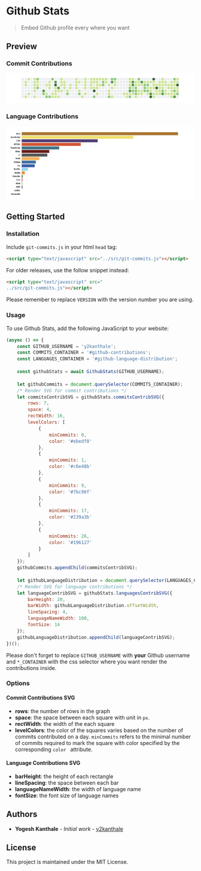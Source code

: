 # Github Stats
> Embed Github profile every where you want

## Preview

### Commit Contributions
![](commits.png)

### Language Contributions
![](languages.png)

## Getting Started
### Installation
Include `git-commits.js` in your html `head` tag:

```html
<script type="text/javascript" src="../src/git-commits.js"></script>
```

For older releases, use the follow snippet instead:
```html
<script type="text/javascript" src="
../src/git-commits.js"></script>
```
Please remember to replace `VERSION` with the version number you are using.

### Usage

To use Github Stats, add the following JavaScript to your website:

```javascript
(async () => {
    const GITHUB_USERNAME = 'y2kanthale';
    const COMMITS_CONTAINER = '#github-contributions';
    const LANGUAGES_CONTAINER = '#github-language-distribution';

    const githubStats = await GithubStats(GITHUB_USERNAME);

    let githubCommits = document.querySelector(COMMITS_CONTAINER);
    /* Render SVG for commit contributions */
    let commitsContribSVG = githubStats.commitsContribSVG({
        rows: 7,
        space: 4,
        rectWidth: 16,
        levelColors: [
            {
                minCommits: 0,
                color: '#ebedf0'
            },
            {
                minCommits: 1,
                color: '#c6e48b'
            },
            {
                minCommits: 9,
                color: '#7bc96f'
            },
            {
                minCommits: 17,
                color: '#239a3b'
            },
            {
                minCommits: 26,
                color: '#196127'
            }
        ]
    });
    githubCommits.appendChild(commitsContribSVG);

    let githubLanguageDistribution = document.querySelector(LANGUAGES_CONTAINER);
    /* Render SVG for language contributions */
    let languageContribSVG = githubStats.languagesContribSVG({
        barHeight: 20,
        barWidth: githubLanguageDistribution.offsetWidth,
        lineSpacing: 4,
        languageNameWidth: 100,
        fontSize: 14
    });
    githubLanguageDistribution.appendChild(languageContribSVG);
})();
```

Please don't forget to replace `GITHUB_USERNAME` with **your** Github username and `*_CONTAINER` with the css selector where you want render the contributions inside.

### Options
#### Commit Contributions SVG
- **rows**: the number of rows in the graph
- **space**: the space between each square with unit in `px`.
- **rectWidth**: the width of the each square
- **levelColors**: the color of the squares varies based on the number of commits contributed on a day. `minCommits` refers to the minimal number of commits required to mark the square with color specified by the corresponding `color ` attribute.

#### Language Contributions SVG
- **barHeight**: the height of each rectangle
- **lineSpacing**: the space between each bar
- **languageNameWidth**: the width of language name
- **fontSize**: the font size of language names

## Authors
- **Yogesh Kanthale** - *Initial work* - [y2kanthale](https://github.com/y2kanthale)

## License
This project is maintained under the MIT License.
